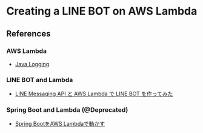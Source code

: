 # Creating a LINE BOT on AWS Lambda

## References 

### AWS Lambda

- [Java Logging](http://docs.aws.amazon.com/lambda/latest/dg/java-logging.html)

### LINE BOT and Lambda

- [LINE Messaging API と AWS Lambda で LINE BOT を作ってみた](http://www.kazuweb.asia/aws/lambda/chatbot)

### Spring Boot and Lambda (@Deprecated)

- [Spring BootをAWS Lambdaで動かす](http://dev.classmethod.jp/server-side/java/spring-boot-aws-lambda-handler-appliation-context/)
